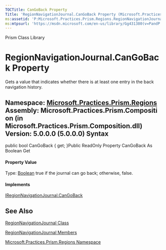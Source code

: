 ```yaml
---
TOCTitle: CanGoBack Property
Title: 'RegionNavigationJournal.CanGoBack Property (Microsoft.Practices.Prism.Regions)'
ms:assetid: 'P:Microsoft.Practices.Prism.Regions.RegionNavigationJournal.CanGoBack'
ms:mtpsurl: 'https://msdn.microsoft.com/en-us/library/Gg431380(v=PandP.50)'
---
```


Prism Class Library

RegionNavigationJournal.CanGoBack Property
==============================================

Gets a value that indicates whether there is at least one entry in the back navigation history.

**Namespace:** [Microsoft.Practices.Prism.Regions](https://msdn.microsoft.com/n:microsoft.practices.prism.regions)
**Assembly:** Microsoft.Practices.Prism.Composition (in Microsoft.Practices.Prism.Composition.dll) Version: 5.0.0.0 (5.0.0.0)
Syntax
------

<span id="syntaxToggle"></span>public bool CanGoBack { get; }Public ReadOnly Property CanGoBack As Boolean Get
#### Property Value

Type: [Boolean](http://msdn2.microsoft.com/en-us/library/a28wyd50)
true if the journal can go back; otherwise, false.
#### Implements

[IRegionNavigationJournal.CanGoBack](https://msdn.microsoft.com/p:microsoft.practices.prism.regions.iregionnavigationjournal.cangoback)

See Also
--------

<span id="seeAlsoToggle"></span>
[RegionNavigationJournal Class](https://msdn.microsoft.com/t:microsoft.practices.prism.regions.regionnavigationjournal)

[RegionNavigationJournal Members](https://msdn.microsoft.com/allmembers.t:microsoft.practices.prism.regions.regionnavigationjournal)

[Microsoft.Practices.Prism.Regions Namespace](https://msdn.microsoft.com/n:microsoft.practices.prism.regions)

